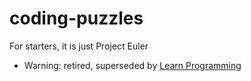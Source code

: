 # coding-puzzles

For starters, it is just Project Euler

- Warning: retired, superseded by [Learn Programming](https://github.com/osalbahr/Learn-Programming)
